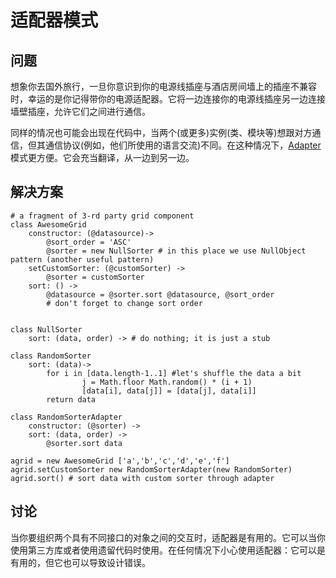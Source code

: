 # 适配器模式

## 问题

想象你去国外旅行，一旦你意识到你的电源线插座与酒店房间墙上的插座不兼容时，幸运的是你记得带你的电源适配器。它将一边连接你的电源线插座另一边连接墙壁插座，允许它们之间进行通信。

同样的情况也可能会出现在代码中，当两个(或更多)实例(类、模块等)想跟对方通信，但其通信协议(例如，他们所使用的语言交流)不同。在这种情况下，[Adapter](http://en.wikipedia.org/wiki/Adapter_pattern) 模式更方便。它会充当翻译，从一边到另一边。

## 解决方案
```
# a fragment of 3-rd party grid component
class AwesomeGrid
    constructor: (@datasource)->
        @sort_order = 'ASC' 
        @sorter = new NullSorter # in this place we use NullObject pattern (another useful pattern)
    setCustomSorter: (@customSorter) ->
        @sorter = customSorter
    sort: () ->
        @datasource = @sorter.sort @datasource, @sort_order
        # don't forget to change sort order


class NullSorter
    sort: (data, order) -> # do nothing; it is just a stub
    
class RandomSorter
    sort: (data)->
        for i in [data.length-1..1] #let's shuffle the data a bit
                j = Math.floor Math.random() * (i + 1)
                [data[i], data[j]] = [data[j], data[i]]
        return data

class RandomSorterAdapter
    constructor: (@sorter) ->
    sort: (data, order) ->
        @sorter.sort data

agrid = new AwesomeGrid ['a','b','c','d','e','f']
agrid.setCustomSorter new RandomSorterAdapter(new RandomSorter)
agrid.sort() # sort data with custom sorter through adapter
```

## 讨论

当你要组织两个具有不同接口的对象之间的交互时，适配器是有用的。它可以当你使用第三方库或者使用遗留代码时使用。在任何情况下小心使用适配器：它可以是有用的，但它也可以导致设计错误。
